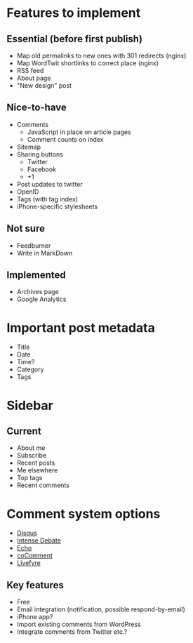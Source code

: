 # Features to implement

## Essential (before first publish)

-   Map old permalinks to new ones with 301 redirects (nginx)
-   Map WordTwit shortlinks to correct place (nginx)
-   RSS feed
-   About page
-   "New design" post

## Nice-to-have

-   Comments
    -   JavaScript in place on article pages
    -   Comment counts on index
-   Sitemap
-   Sharing buttons
    -   Twitter
    -   Facebook
    -   +1
-   Post updates to twitter
-   OpenID
-   Tags (with tag index)
-   iPhone-specific stylesheets

## Not sure

-   Feedburner
-   Write in MarkDown

## Implemented

-   Archives page
-   Google Analytics

# Important post metadata

-   Title
-   Date
-   Time?
-   Category
-   Tags

# Sidebar

## Current

-   About me
-   Subscribe
-   Recent posts
-   Me elsewhere
-   Top tags
-   Recent comments

# Comment system options

-   [Disqus](http://disqus.com/)
-   [Intense Debate](http://intensedebate.com/)
-   [Echo](http://aboutecho.com/)
-   [coComment](http://www.cocomment.com/)
-   [Livefyre](http://www.livefyre.com/)

## Key features

-   Free
-   Email integration (notification, possible respond-by-email)
-   iPhone app?
-   Import existing comments from WordPress
-   Integrate comments from Twitter etc.?
